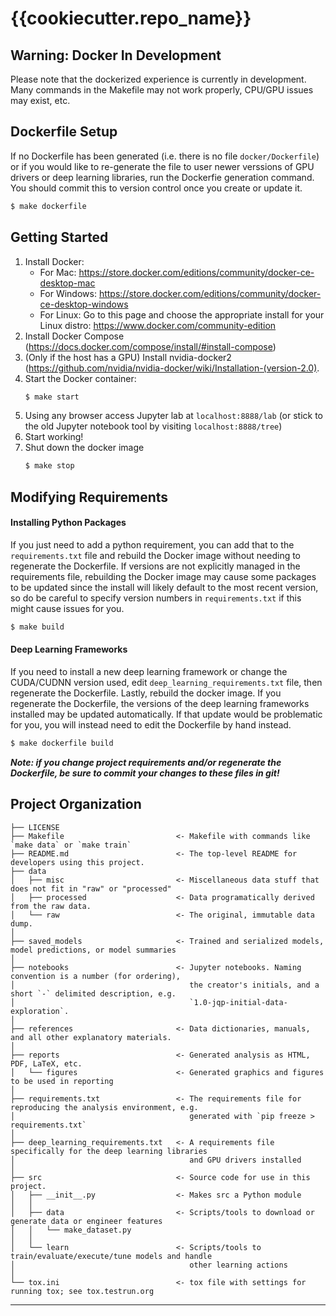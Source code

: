 {{cookiecutter.repo_name}}
==============================

## Warning: Docker In Development
Please note that the dockerized experience is currently in development. Many commands in the
Makefile may not work properly, CPU/GPU issues may exist, etc.

## Dockerfile Setup
If no Dockerfile has been generated (i.e. there is no file `docker/Dockerfile`) or if you
would like to re-generate the file to user newer verssions of GPU drivers or deep learning
libraries, run the Dockerfie generation command. You should commit this to version control once you create or update it.
``` bash
$ make dockerfile
```

## Getting Started
1. Install Docker: 
    - For Mac: https://store.docker.com/editions/community/docker-ce-desktop-mac
    - For Windows: https://store.docker.com/editions/community/docker-ce-desktop-windows
    - For Linux: Go to this page and choose the appropriate install for your Linux distro: https://www.docker.com/community-edition
2. Install Docker Compose (https://docs.docker.com/compose/install/#install-compose)
3. (Only if the host has a GPU) Install nvidia-docker2 (https://github.com/nvidia/nvidia-docker/wiki/Installation-(version-2.0).
4. Start the Docker container:
    ``` bash
    $ make start
    ```
5. Using any browser access Jupyter lab at `localhost:8888/lab` (or stick to the 
old Jupyter notebook tool by visiting `localhost:8888/tree`)
6. Start working!
7. Shut down the docker image
    ``` bash
    $ make stop
    ```
    
## Modifying Requirements

#### Installing Python Packages
If you just need to add a python requirement, you can add that to the `requirements.txt` file
and rebuild the Docker image without needing to regenerate the Dockerfile. If versions are not
explicitly managed in the requirements file, rebuilding the Docker image may cause some packages
to be updated since the install will likely default to the most recent version, so do be careful
to specify version numbers in `requirements.txt` if this might cause issues for you.
``` bash
$ make build
```

#### Deep Learning Frameworks
If you need to install a new deep learning framework or change the CUDA/CUDNN version used,
edit `deep_learning_requirements.txt` file, then regenerate the Dockerfile. Lastly, rebuild
the docker image. If you regenerate the Dockerfile, the versions of the deep learning
frameworks installed may be updated automatically. If that update would be problematic for you,
you will instead need to edit the Dockerfile by hand instead.

``` bash
$ make dockerfile build
```


***Note: if you change project requirements and/or regenerate the Dockerfile, be sure to commit your
changes to these files in git!***

Project Organization
------------

    ├── LICENSE
    ├── Makefile                         <- Makefile with commands like `make data` or `make train`
    ├── README.md                        <- The top-level README for developers using this project.
    ├── data
    │   ├── misc                         <- Miscellaneous data stuff that does not fit in "raw" or "processed"
    │   ├── processed                    <- Data programatically derived from the raw data.
    │   └── raw                          <- The original, immutable data dump.
    │
    ├── saved_models                     <- Trained and serialized models, model predictions, or model summaries
    │
    ├── notebooks                        <- Jupyter notebooks. Naming convention is a number (for ordering),
    │                                       the creator's initials, and a short `-` delimited description, e.g.
    │                                       `1.0-jqp-initial-data-exploration`.
    │
    ├── references                       <- Data dictionaries, manuals, and all other explanatory materials.
    │
    ├── reports                          <- Generated analysis as HTML, PDF, LaTeX, etc.
    │   └── figures                      <- Generated graphics and figures to be used in reporting
    │
    ├── requirements.txt                 <- The requirements file for reproducing the analysis environment, e.g.
    │                                       generated with `pip freeze > requirements.txt`
    │
    ├── deep_learning_requirements.txt   <- A requirements file specifically for the deep learning libraries
    │                                       and GPU drivers installed
    │
    ├── src                              <- Source code for use in this project.
    │   ├── __init__.py                  <- Makes src a Python module
    │   │
    │   ├── data                         <- Scripts/tools to download or generate data or engineer features
    │   │   └── make_dataset.py
    │   │
    │   └── learn                        <- Scripts/tools to train/evaluate/execute/tune models and handle
    │                                       other learning actions
    │
    └── tox.ini                          <- tox file with settings for running tox; see tox.testrun.org


--------
